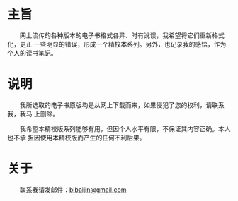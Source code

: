 # 主旨

　　网上流传的各种版本的电子书格式各异、时有讹误，我希望将它们重新格式化，更正
一些明显的错误，形成一个精校本系列。另外，也记录我的感悟，作为个人的读书笔记。

# 说明

　　我所选取的电子书原版均是从网上下载而来，如果侵犯了您的权利，请联系我，我马
上删除。

　　我希望本精校版系列能够有用，但因个人水平有限，不保证其内容正确。本人也不承
担因使用本精校版而产生的任何不利后果。

# 关于

　　联系我请发邮件：<bibaijin@gmail.com>
